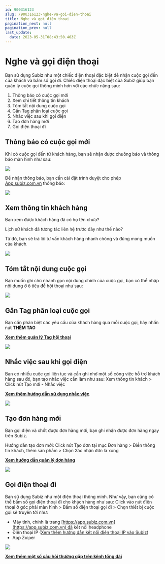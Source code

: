 ```yaml
---
id: 900316123
slug: /900316123-nghe-va-goi-dien-thoai
title: Nghe và gọi điện thoại
pagination_next: null
pagination_prev: null
last_update:
  date: 2023-05-31T08:43:50.463Z
---
```


# Nghe và gọi điện thoại 




Bạn sử dụng Subiz như một chiếc điện thoại đặc biệt để nhận cuộc gọi đến của khách và bấm số gọi đi. Chiếc điện thoại đặc biệt của Subiz giúp bạn quản lý cuộc gọi thông minh hơn với các chức năng sau:

01. Thông báo có cuộc gọi mới
11. Xem chi tiết thông tin khách
21. Tóm tắt nội dung cuộc gọi
31. Gắn Tag phân loại cuộc gọi
41. Nhắc việc sau khi gọi điện
51. Tạo đơn hàng mới
61. Gọi điện thoại đi
## Thông báo có cuộc gọi mới




Khi có cuộc gọi đến từ khách hàng, bạn sẽ nhận được chuông báo và thông báo màn hình như sau:


![](https://vcdn.subiz-cdn.com/file/76be7ec63c72b2bfb5c2430868bc584ba0a7ff21e1b4860801167c0f0d8d9a7c_acpxkgumifuoofoosble)




Để nhận thông báo, bạn cần cài đặt trình duyệt cho phép [App.subiz.com.vn](https://app.subiz.com.vn/) thông báo:


![](https://vcdn.subiz-cdn.com/file/560b53210c026f6c8da2252377b342abcfdabd6e34f938a6af622e1e19f620c3_acpxkgumifuoofoosble)



## Xem thông tin khách hàng


Bạn xem được khách hàng đã có họ tên chưa?

Lịch sử khách đã tương tác liên hệ trước đây như thế nào?

Từ đó, bạn sẽ trả lời tư vấn khách hàng nhanh chóng và đúng mong muốn của khách.




![](https://vcdn.subiz-cdn.com/file/38547064c47fb070984147cbfa0ee13fd8e6c2cc8b8ab3dd18dfb93df5ce4cce_acpxkgumifuoofoosble)



## Tóm tắt nội dung cuộc gọi


Bạn muốn ghi chú nhanh gọn nội dung chính của cuộc gọi, bạn có thể nhập nội dung ở ô tiêu đề hội thoại như sau:




![](https://vcdn.subiz-cdn.com/file/ac472eb6daac60b7794d50c272165663591a62e632adaa3f55399f768f50d13c_acpxkgumifuoofoosble)



## Gắn Tag phân loại cuộc gọi


Bạn cần phân biệt các yêu cầu của khách hàng qua mỗi cuộc gọi, hãy nhấn nút **THÊM TAG**



**[Xem thêm quản lý Tag hội thoại](https://subiz.com.vn/docs/662546069-tag-hoi-thoai)** 




![](https://vcdn.subiz-cdn.com/file/b4bef05309c5f7e6fa313f9ec38ad03680b5a109f7e9e938b9820cff9128efcf_acpxkgumifuoofoosble)



## Nhắc việc sau khi gọi điện


Bạn có nhiều cuộc gọi liên tục và cần ghi nhớ một số công việc hỗ trợ khách hàng sau đó, bạn tạo nhắc việc cần làm như sau: Xem thông tin khách > Click nút Tạo mới - Nhắc việc

**[Xem thêm hướng dẫn sử dụng nhắc việc](https://subiz.com.vn/docs/2039731542-nhac-viec-can-lam)**.




![](https://vcdn.subiz-cdn.com/file/33430ee9432e5fdce7c9f43c83dddfa97dd35aa02e4a8e418ef02089b5a3c13e_acpxkgumifuoofoosble)



## Tạo đơn hàng mới


Bạn gọi điện và chốt được đơn hàng mới, bạn ghi nhận được đơn hàng ngay trên Subiz.

Hướng dẫn tạo đơn mới: Click nút Tạo đơn tại mục Đơn hàng > Điền thông tin khách, thêm sản phẩm > Chọn Xác nhận đơn là xong

**[Xem hướng dẫn quản lý đơn hàng](https://subiz.com.vn/docs/1276788659-don-hang)**


![](https://vcdn.subiz-cdn.com/file/5df7f08237966344cc23ee3e97b0024ddc6e6228ec63736f4e9a817f097c7843_acpxkgumifuoofoosble)



## Gọi điện thoại đi


Bạn sử dụng Subiz như một điện thoại thông minh. Như vậy, bạn cũng có thể bấm số gọi điện thoại đi cho khách hàng như sau: Click vào nút điện thoại ở góc phải màn hình > Bấm số điện thoại gọi đi > Chọn thiết bị cuộc gọi sẽ truyền tới như:

- Máy tính, chính là trang [https://app.subiz.com.vn](https://app.subiz.com.vn) đã kết nối headphone
- Điện thoại IP ([Xem thêm hướng dẫn kết nối điện thoại IP vào Subiz](https://subiz.com.vn/docs/456469809-ket-noi-tong-dai#b%C6%B0%E1%BB%9Bc-3-k%E1%BA%BFt-n%E1%BB%91i-c%C3%A1c-%C4%91i%E1%BB%87n-tho%E1%BA%A1i-v%C3%A0o-subiz))
- App Zoiper




![](https://vcdn.subiz-cdn.com/file/3d869b878c3af6bbcef1cb45b6ab4b7a5b2244aef937899bd9a54c6ba8792789_acpxkgumifuoofoosble)






**[Xem thêm một số câu hỏi thường gặp trên kênh tổng đài](https://subiz.com.vn/docs/883847443-cau-hoi-ve-tong-dai)**